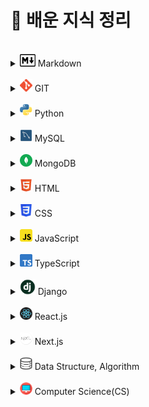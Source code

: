# 📝 배운 지식 정리

<br>

[//]: # "마크다운"

<details>
<summary><img src="./logo/markdown.png" width="25" height="20"/> Markdown</summary>
<div markdown="1">

-   [Markdown](Markdown/Markdown.md)

</div>
</details>

<br>

[//]: # "GIT"

<details>
<summary><img src="./logo/git.png" width="20" height="20"/> GIT</summary>
<div markdown="1">

-   [Git](Git/Git.md)
-   [GitHub](Git/GitHub.md)
-   [Branch](Git/Branch.md)
-   [GitHub Flow](Git/GitHub_Flow.md)
-   [GitHub action](Git/GitHub_action.md)

</div>
</details>

<br>

[//]: # "파이썬"

<details>
<summary><img src="./logo/python.png" width="20" height="20"/> Python</summary>
<div markdown="1">

-   [기초](Python/Python_Basics.md)
-   [리스트](Python/Python_List.md)
-   [String Formatting](Python/Python_String_Formatting.md)
-   [형 변환](Python/Python_Typecasting.md)
-   [제어문](Python/Python_Control_Statement.md)
-   [문자열](Python/Python_String.md)
-   [함수](Python/Python_Function.md)
-   [딕셔너리](Python/Python_Dictionary.md)
-   [모듈, 패키지, 라이브러리](Python/Python_Module.md)
-   [에러, 예외처리](Python/Python_Error.md)
-   [스택, 큐](Python/Python_Stack_Queue.md)
-   [파일 입출력](Python/Python_File.md)
-   [튜플, 세트](Python/Python_Tuple_Set.md)
-   [메서드](Python/Python_Method.md)
-   [힙](Python/Python_Heap.md)
-   [사용자 정의 함수](Python/Python_User_Function.md)
-   [이차원 리스트](Python/Python_matrix.md)
-   [클래스](Python/Python_Class.md)
-   [데코레이터](Python/Python_Decorator.md)
-   [응용 및 심화](Python/Python_Deepen.md)
-   [가상환경](Python/Python_Virtual_environments.md)
-   [API](Python/Python_API.md)

</div>
</details>

<br>

[//]: # "mysql"

<details>
<summary><img src="./logo/mysql.png" width="20" height="20"/> MySQL</summary>
<div markdown="1">

-   [데이터 베이스](MySQL/Database.md)
-   [관계형 데이터 베이스](MySQL/Relational_Database.md)
-   [MySQL Workbench](MySQL/MySQL_Workbench.md)
-   [SQL 기초](MySQL/MySQL_Basics.md)
-   [단일 테이블 쿼리](MySQL/MySQL_Single_Table_Queries.md)
-   [테이블 관리하기](MySQL/MySQL_Managing_Tables.md)
-   [테이블 조작하기](MySQL/MySQL_Modifying_Data.md)
-   [다중 테이블 쿼리](MySQL/MySQL_Multi_Table_Queries.md)
<!-- -   [중첩 쿼리]()
-   [트랜잭션, 트리거]()
-   [정규화, 데이터 모델링]() -->

</div>
</details>

<br>

[//]: # "postgresql"
[//]: # "<details>"
[//]: # '<summary><img src="./logo/postgresql.png" width="20" height="20"/> PostgreSQL</summary>'
[//]: # '<div markdown="1">'
[//]: # "</div>"
[//]: # "</details>"
[//]: # "<br>"
[//]: # "mongodb"

<details>
<summary><img src="./logo/mongodb.png" width="20" height="20"/> MongoDB</summary>
<div markdown="1">

-   [MongoDB 소개](MongoDB/MongoDB_Intro.md)
-   [설치하기](MongoDB/MongoDB_Setup.md)

</div>
</details>

<br>

[//]: # "html"

<details>
<summary><img src="./logo/html.png" width="20" height="20"/> HTML</summary>
<div markdown="1">

-   [웹 소개](HTML/Web_intro.md)
-   [HTML 소개](HTML/HTML_intro.md)
-   [Tags]()

</div>
</details>

<br>

[//]: # "css"

<details>
<summary><img src="./logo/css.png" width="20" height="20"/> CSS</summary>
<div markdown="1">

-   [CSS 소개](CSS/CSS_intro.md)
-   [Box Model](CSS/CSS_Box_model.md)
-   [포지션](CSS/CSS_Positioning.md)
-   [Float](CSS/CSS_Floating.md)
-   [Flexbox](CSS/CSS_Flexbox.md)
-   [Semantic](CSS/CSS_Semantic.md)
-   [Media Query]()
-   [Pseudo Class & Elements]()

</div>
</details>

<br>

[//]: # "sass"
[//]: # "<details>"
[//]: # '<summary><img src="./logo/sass.png" width="20" height="20"/> Sass</summary>'
[//]: # '<div markdown="1">'
[//]: # "</div>"
[//]: # "</details>"
[//]: # "<br>"
[//]: # "javascript"

<details>
<summary><img src="./logo/javascript.png" width="20" height="20"/> JavaScript</summary>
<div markdown="1">

-   [자바스크립트 역사](JavaScript/JS_History.md)
-   [DOM](JavaScript/JS_DOM.md)
-   [기초 문법](JavaScript/JS_Basic_syntax.md)
-   [함수](JavaScript/JS_Function.md)
-   [객체](JavaScript/JS_Object.md)
-   [배열](JavaScript/JS_Array.md)
-   [이벤트 조작하기](JavaScript/JS_Event.md)
-   [동기 & 비동기](JavaScript/JS_Asynchronous.md)
-   [Promise](JavaScript/JS_Promise.md)
-   [async & await](JavaScript/JS_async,await.md)
-   [API & fetch](JavaScript/JS_API,fetch.md)
-   [try & catch](JavaScript/JS_try,catch.md)
-   [Closure](JavaScript/JS_closure.md)
-   [Node.js 기초](JavaScript/Nodejs_basic.md)

</div>
</details>

<br>

[//]: # "typescript"

<details>
<summary><img src="./logo/typescript.png" width="20" height="20"/> TypeScript</summary>
<div markdown="1">

-   [타입스크립트 소개](TypeScript/TS_intro.md)
-   [개발환경 구축](TypeScript/TS_Setting.md)
-   [기본 특징](TypeScript/TS_Basic_feature.md)
-   [타입 시스템](TypeScript/TS_Type_system.md)
-   [변수](TypeScript/TS_Variable.md)
-   [타입 추론](TypeScript/TS_Type_assertion.md)

</div>
</details>

<br>

[//]: # "java"
[//]: # "<details>"
[//]: # '<summary><img src="./logo/java.png" width="20" height="20"/> Java</summary>'
[//]: # '<div markdown="1">'
[//]: # "</div>"
[//]: # "</details>"
[//]: # "<br>"
[//]: # "spring"
[//]: # "<details>"
[//]: # '<summary><img src="./logo/spring.png" width="20" height="20"/> Spring</summary>'
[//]: # '<div markdown="1">'
[//]: # "</div>"
[//]: # "</details>"
[//]: # "<br>"
[//]: # "django"

<details>
<summary><img src="./logo/django.png" width="25" height="25"/> Django</summary>
<div markdown="1">

-   [Django 소개](Django/Django_intro.md)
-   [Setting (가상환경 생성~앱 생성)](Django/Django_Setting.md)
-   [Django 디자인 패턴](Django/Django_Design_pattern.md)
-   [Template](Django/Django_Template.md)
-   [URLs](Django/Django_URLs.md)
-   [Model](Django/Django_Model.md)
-   [ORM](Django/Django_ORM.md)
-   [View의 ORM](Django/Django_View_with_ORM.md)
-   [Form](Django/Django_Form.md)
-   [HTTP requests (GET/POST)](Django/Django_HTTP_requests_GET_POST.md)
-   [Authentication](Django/Django_Authentication.md)
-   [Static Files](Django/Django_Static_files.md)
-   [N:1 관계 (Comment & Article)](Django/Django_Many_to_one_relationships_article_comment.md)
-   [N:1 관계 (Comment & Article & User)](Django/Django_Many_to_one_relationships_article_comment_user.md)
-   [M:N 관계 (Like 기능)](Django/Django_Many_to_many_relationships_like.md)
-   [M:N 관계 (Follow 기능)](Django/Django_Many_to_many_relationships_follow.md)
-   [Ajax를 이용한 비동기 요청](Django/Django_asynchronous_with_Ajax.md)
-   [Fixtures](Django/Django_Fixtures.md)
-   [Query 향상시키기](Django/Django_Improve_query.md)
-   [REST API](Django/REST_API.md)
-   [HTTP requests (PUT/PATCH)](Django/PUT&PATCH.md)

</div>
</details>

<br>

[//]: # "reactjs"

<details>
<summary><img src="./logo/react.png" width="20" height="20"/> React.js</summary>
<div markdown="1">

-   [리액트 소개](Reactjs/React_intro.md)
-   [리액트 앱 만들기](Reactjs/Create_React_App.md)
-   [JSX](Reactjs/React_JSX.md)
-   [State](Reactjs/React_State.md)
-   [Props](Reactjs/React_Props.md)
-   [Suspense]()

</div>
</details>

<br>

[//]: # "nextjs"

<details>
<summary><img src="./logo/nextjs.png" width="20" height="20"/> Next.js</summary>
<div markdown="1">

-   [Next.js 소개 및 프로젝트 생성](Nextjs/Nextjs_intro.md)
-   [Library vs Framework](Nextjs/Nextjs_Library_Framework.md)
-   [Routing](Nextjs/Nextjs_Routing.md)
-   [not-found, usePathname, Rendering](Nextjs/Nextjs_not-found_usePathname_Rendering.md)
-   [Client/Server component 비교](Nextjs)
-   [layout, metadata](Nextjs/Nextjs_layout_metadata.md)
-   [Dynamic Routes](Nextjs/Nextjs_Dynamic_Routes.md)
-   [Data Fetching](Nextjs/Nextjs_Data_Fetching.md)

</div>
</details>

<br>

[//]: # "vuejs"
[//]: # "<details>"
[//]: # '<summary><img src="./logo/vuejs.png" width="20" height="20"/> Vue.js</summary>'
[//]: # '<div markdown="1">'
[//]: # "</div>"
[//]: # "</details>"
[//]: # "<br>"
[//]: # "angularjs"
[//]: # "<details>"
[//]: # '<summary><img src="./logo/angularjs.png" width="20" height="20"/> Angular.js</summary>'
[//]: # '<div markdown="1">'
[//]: # "</div>"
[//]: # "</details>"
[//]: # "<br>"
[//]: # "sveltejs"
[//]: # "<details>"
[//]: # '<summary><img src="./logo/sveltejs.png" width="20" height="20"> Svelte.js</summary>'
[//]: # '<div markdown="1">'
[//]: # "</div>"
[//]: # "</details>"
[//]: # "<br>"
[//]: # "threejs"
[//]: # "<details>"
[//]: # '<summary><img src="./logo/threejs.png" width="20" height="20"/> Three.js</summary>'
[//]: # '<div markdown="1">'
[//]: # "</div>"
[//]: # "</details>"
[//]: # "<br>"
[//]: # "r3f"
[//]: # "<details>"
[//]: # '<summary><img src="./logo/react.png" width="20" height="20"/> R3F(React Three Fiber)</summary>'
[//]: # '<div markdown="1">'
[//]: # "</div>"
[//]: # "</details>"
[//]: # "<br>"
[//]: # "Bun"
[//]: # "<details>"
[//]: # '<summary><img src="./logo/bun.png" width="20" height="20"> Bun</summary>'
[//]: # '<div markdown="1">'
[//]: # "</div>"
[//]: # "</details>"
[//]: # "<br>"
[//]: # "GraphQL"
[//]: # "<details>"
[//]: # '<summary><img src="./logo/graphql.png" width="20" height="20"> GraphQL</summary>'
[//]: # '<div markdown="1">'
[//]: # "</div>"
[//]: # "</details>"
[//]: # "<br>"
[//]: # "docker"
[//]: # "<details>"
[//]: # '<summary><img src="./logo/docker.png" width="20" height="20"/> Docker</summary>'
[//]: # '<div markdown="1">'
[//]: # "</div>"
[//]: # "</details>"
[//]: # "<br>"
[//]: # "kubernetes"
[//]: # "<details>"
[//]: # '<summary><img src="./logo/kubernetes.png" width="20" height="20"/> Kubernetes</summary>'
[//]: # '<div markdown="1">'
[//]: # "</div>"
[//]: # "</details>"
[//]: # "<br>"
[//]: # "data structure, algorithm"

<details>
<summary><img src="./logo/algorithm.png" width="20" height="20"/> Data Structure, Algorithm</summary>
<div markdown="1">

-   [데이터 입출력]()
-   [시간복잡도, 빅오 표기법](Algorithm/Algorithm_Time_Complexity.md)
-   [스택(Stack), 큐(Queue)](Algorithm/Algorithm_stack_queue.md)
-   [우선순위 큐(Priority Queue),힙(Heap): 우선순위에 따라 데이터 꺼내는 자료구조](Algorithm/Algorithm_priority_queue_heap.md)
-   [트리 자료구조(Tree): 활용도 높은 자료구조](Algorithm/Algorithm_tree.md)
-   [바이너리 인덱스 트리(Binary Index Tree): 특수한 목적의 자료구조](Algorithm/Algorithm_binary_indexed_tree.md)
<!-- -   [선택 정렬, 삽입 정렬: 간단하고 기본적인 정렬 알고리즘]()
-   [퀵 정렬, 계수 정렬: 더 빠른 정렬 알고리즘]()
-   [완전탐색(Exhaustive Search)]()
-   [그래프(Graph)]()
-   [깊이우선탐색(DFS), 너비우선탐색(BFS)]()
-   [다익스트라 알고리즘: 하나의 출발지에서 다른 모든 출발지까지 최단 경로 계산]()
-   [플로이드 워셜 알고리즘: 모든 출발지에서 다른 모든 출발지까지 최단 경로 계산]()
-   [벨만 포드 알고리즘: 비용이 음수인 간선이 있을 때 최단 경로를 구하는 법]()
-   [유니온 파인드 자료구조: 서로소 집합을 판단하는 법]()
-   [크루칼 알고리즘: 최소 신장 트리를 찾는 알고리즘]()
-   [최소 공통 조상: 트리에서의 최소 공통 조상을 찾는 알고리즘]()
-   [위상 정렬: 방향성을 거스르지 않도록 전체 노드 나열하기]()
-   [재귀 함수]()
-   [유용한 표준 라이브러리]()
-   [소수 여부를 빠르게 처리하는 알고리즘 모음]()
-   [이진 탐색: 정렬된 데이터에서 빠르게 데이터 찾기]()
-   [동적 계획법: 메모리를 더 소모하여 속도 향상시키는 방법]()
-   [그리디(Greedy): 현재 상황에서 가장 좋아보이는 것만 고르기]()
-   [단순구현(Implementation)]()
-   [투 포인터와 구간 합]() -->

</div>
</details>

<br>

[//]: # "computer science"

<details>
<summary><img src="./logo/computer_science.png" width="20" height="20"/> Computer Science(CS)</summary>
<div markdown="1">

-   [CS_CLI](Computer_Science/CS_CLI.md)
-   [CS_Server](Computer_Science/CS_Server.md)
-   [CS\_디자인 패턴과 프로그래밍 패러다임](Computer_Science/CS_Design_pattern_Programming_paradigm.md)
-   [CS_Cookie & Session](Computer_Science/CS_Cookie,Session.md)
-   [OS\_운영체제 개요](Computer_Science/OS_운영체제_개요.md)

</div>
</details>
